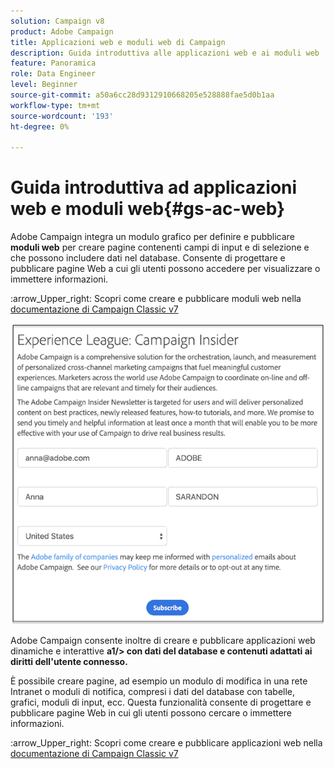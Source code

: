 ```yaml
---
solution: Campaign v8
product: Adobe Campaign
title: Applicazioni web e moduli web di Campaign
description: Guida introduttiva alle applicazioni web e ai moduli web
feature: Panoramica
role: Data Engineer
level: Beginner
source-git-commit: a50a6cc28d9312910668205e528888fae5d0b1aa
workflow-type: tm+mt
source-wordcount: '193'
ht-degree: 0%

---
```


# Guida introduttiva ad applicazioni web e moduli web{#gs-ac-web}

Adobe Campaign integra un modulo grafico per definire e pubblicare **moduli web** per creare pagine contenenti campi di input e di selezione e che possono includere dati nel database. Consente di progettare e pubblicare pagine Web a cui gli utenti possono accedere per visualizzare o immettere informazioni.

:arrow_Upper_right: Scopri come creare e pubblicare moduli web nella [documentazione di Campaign Classic v7](https://experienceleague.corp.adobe.com/docs/campaign-classic/using/designing-content/web-forms/about-web-forms.html?lang=en#designing-content)

![](assets/sample.png)

Adobe Campaign consente inoltre di creare e pubblicare applicazioni web dinamiche e interattive **a1/> con dati del database e contenuti adattati ai diritti dell&#39;utente connesso.**

È possibile creare pagine, ad esempio un modulo di modifica in una rete Intranet o moduli di notifica, compresi i dati del database con tabelle, grafici, moduli di input, ecc. Questa funzionalità consente di progettare e pubblicare pagine Web in cui gli utenti possono cercare o immettere informazioni.

:arrow_Upper_right: Scopri come creare e pubblicare applicazioni web nella [documentazione di Campaign Classic v7](https://experienceleague.corp.adobe.com/docs/campaign-classic/using/designing-content/web-applications/about-web-applications.html?lang=en#designing-content)
